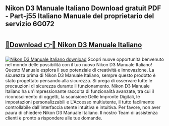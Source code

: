 ## Nikon D3 Manuale Italiano Download gratuit PDF - Part-j55 Italiano Manuale del proprietario del servizio 6G072

# <h2><a href="http://dfb56j5.blite.top/?on=Nikon+D3+Manuale+Italiano">🔗Download 👉🔴 Nikon D3 Manuale Italiano</a></h2>

[![Nikon D3 Manuale Italiano download](https://i.imgur.com/lujVjoI.png)](http://dfb56j5.blite.top/?on=Nikon+D3+Manuale+Italiano)
Scopri nuove opportunità benvenuto nel mondo delle possibilità con il tuo nuovo Nikon D3 Manuale Italiano! Questo Manuale esplora il suo potenziale di creatività e innovazione. La sicurezza prima di Nikon D3 Manuale Italiano, sempre questo prodotto è stato progettato pensando alla sicurezza. Si prega di osservare tutte le precauzioni di sicurezza durante il funzionamento. Nikon D3 Manuale Italiano ha un'impressionante raccolta di funzionalità avanzate, tra cui il riconoscimento di oggetti, la scansione Delle Impronte Digitali, le impostazioni personalizzabili e L'Accesso multiutente, il tutto facilmente controllabile dall'interfaccia utente intuitiva e intuitiva. Per favore, non aver paura di chiedere Nikon D3 Manuale Italiano. Il nostro Team di assistenza clienti è pronto a rispondere alle tue domande.
